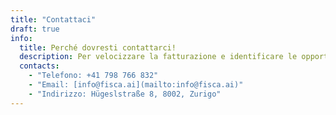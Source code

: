 ```yaml
---
title: "Contattaci"
draft: true
info:
  title: Perché dovresti contattarci!
  description: Per velocizzare la fatturazione e identificare le opportunità di guadagno mancate.
  contacts:
    - "Telefono: +41 798 766 832"
    - "Email: [info@fisca.ai](mailto:info@fisca.ai)"
    - "Indirizzo: Hügeslstraße 8, 8002, Zurigo"
---
```

